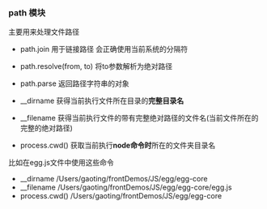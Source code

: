 ### path 模块
主要用来处理文件路径

- path.join 用于链接路径 会正确使用当前系统的分隔符
- path.resolve(from, to) 将to参数解析为绝对路径
- path.parse 返回路径字符串的对象

- __dirname 获得当前执行文件所在目录的**完整目录名**
- __filename 获得当前执行文件的带有完整绝对路径的文件名(当前文件所在的完整的绝对路径)
- process.cwd() 获取当前执行**node命令时**所在的文件夹目录名

比如在egg.js文件中使用这些命令
- __dirname  /Users/gaoting/frontDemos/JS/egg/egg-core
- __filename /Users/gaoting/frontDemos/JS/egg/egg-core/egg.js
- process.cwd() /Users/gaoting/frontDemos/JS/egg/egg-core